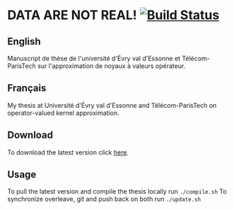 DATA ARE NOT REAL! [![Build Status](https://travis-ci.com/RomainBrault/Thesis.svg?token=BGkmfYrnrsiGdq17pxis&branch=master)](https://travis-ci.com/RomainBrault/Thesis)
==============

## English

Manuscript de thèse de l'université d'Évry val d'Essonne et Télécom-ParisTech sur l'approximation de noyaux à valeurs opérateur.

## Français

My thesis at Université d'Évry val d'Essonne and Télécom-ParisTech on operator-valued kernel approximation.

## Download

To download the latest version click [here](https://github.com/RomainBrault/Thesis/raw/master/ThesisRomainBrault.pdf).

## Usage

To pull the latest version and compile the thesis locally run `./compile.sh`
To synchronize overleave, git and push back on both run `./update.sh`
